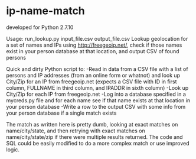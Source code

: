 # ip-name-match

developed for Python 2.7.10

Usage: run_lookup.py input_file.csv output_file.csv
Lookup geolocation for a set of names and IPs using http://freegeoip.net/, check if those names exist in your person database at that location, and output CSV of found persons

Quick and dirty Python script to:
-Read in data from a CSV file with a list of persons and IP addresses (from an online form or whatnot) and look up City/Zip for an IP from freegeoip.net (expects a CSV file with ID in first column, FULLNAME in third column, and IPADDR in sixth column)
-Look up City/Zip for each IP from freegeoip.net
-Log into a database specified in a mycreds.py file and for each name see if that name exists at that location in your person database
-Write a row to the output CSV with some info from your person database if a single match exists

The match as written here is pretty dumb, looking at exact matches on name/city/state, and then retrying with exact matches on name/city/state/zip if there were multiple results returned.  The code and SQL could be easily modified to do a more complex match or use improved logic.
